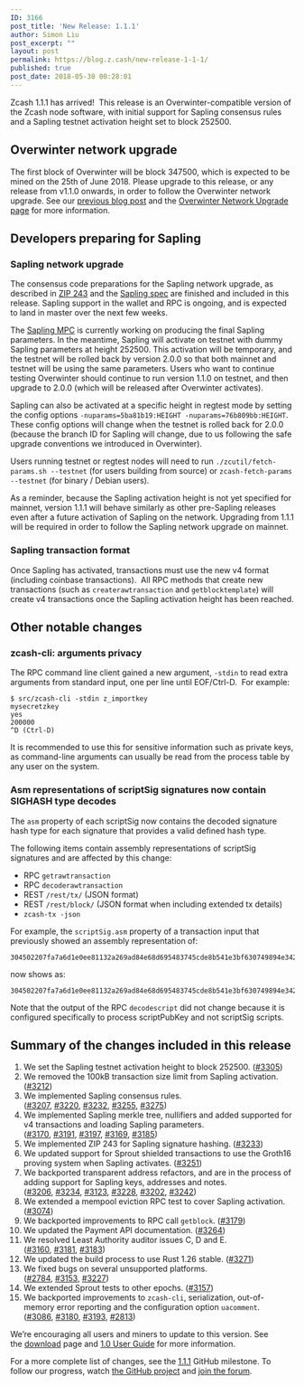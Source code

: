 ```yaml
---
ID: 3166
post_title: 'New Release: 1.1.1'
author: Simon Liu
post_excerpt: ""
layout: post
permalink: https://blog.z.cash/new-release-1-1-1/
published: true
post_date: 2018-05-30 00:28:01
---
```

Zcash 1.1.1 has arrived!  This release is an Overwinter-compatible version of the Zcash node software, with initial support for Sapling consensus rules and a Sapling testnet activation height set to block 252500.
<h2>Overwinter network upgrade</h2>
The first block of Overwinter will be block 347500, which is expected to be mined on the 25th of June 2018. Please upgrade to this release, or any release from v1.1.0 onwards, in order to follow the Overwinter network upgrade. See our <a href="https://blog.z.cash/overwinter/" rel="nofollow">previous blog post</a> and the <a href="https://z.cash/upgrade/overwinter.html" rel="nofollow">Overwinter Network Upgrade page</a> for more information.
<h2>Developers preparing for Sapling</h2>
<h3>Sapling network upgrade</h3>
The consensus code preparations for the Sapling network upgrade, as described in <a href="https://github.com/zcash/zips/blob/master/zip-0243.rst">ZIP 243</a> and the <a href="https://github.com/zcash/zips/blob/master/protocol/sapling.pdf">Sapling spec</a> are finished and included in this release. Sapling support in the wallet and RPC is ongoing, and is expected to land in master over the next few weeks.

The <a href="https://blog.z.cash/announcing-the-sapling-mpc/" rel="nofollow">Sapling MPC</a> is currently working on producing the final Sapling parameters. In the meantime, Sapling will activate on testnet with dummy Sapling parameters at height 252500. This activation will be temporary, and the testnet will be rolled back by version 2.0.0 so that both mainnet and testnet will be using the same parameters. Users who want to continue testing Overwinter should continue to run version 1.1.0 on testnet, and then upgrade to 2.0.0 (which will be released after Overwinter activates).
<p style="text-align: left;">Sapling can also be activated at a specific height in regtest mode by setting the config options <code>-nuparams=5ba81b19:HEIGHT -nuparams=76b809bb:HEIGHT</code>. These config options will change when the testnet is rolled back for 2.0.0 (because the branch ID for Sapling will change, due to us following the safe upgrade conventions we introduced in Overwinter).</p>
<p style="text-align: left;">Users running testnet or regtest nodes will need to run <code>./zcutil/fetch-params.sh --testnet</code> (for users building from source) or <code>zcash-fetch-params --testnet</code> (for binary / Debian users).</p>
<p style="text-align: left;">As a reminder, because the Sapling activation height is not yet specified for mainnet, version 1.1.1 will behave similarly as other pre-Sapling releases even after a future activation of Sapling on the network. Upgrading from 1.1.1 will be required in order to follow the Sapling network upgrade on mainnet.</p>

<h3>Sapling transaction format</h3>
Once Sapling has activated, transactions must use the new v4 format (including coinbase transactions).  All RPC methods that create new transactions (such as <code>createrawtransaction</code> and <code>getblocktemplate</code>) will create v4 transactions once the Sapling activation height has been reached.
<h2>Other notable changes</h2>
<h3>zcash-cli: arguments privacy</h3>
The RPC command line client gained a new argument, <code>-stdin</code> to read extra arguments from standard input, one per line until EOF/Ctrl-D.  For example:
<pre><code>$ src/zcash-cli -stdin z_importkey
mysecretzkey
yes
200000
^D (Ctrl-D)
</code></pre>
It is recommended to use this for sensitive information such as private keys, as command-line arguments can usually be read from the process table by any user on the system.
<h3>Asm representations of scriptSig signatures now contain SIGHASH type decodes</h3>
The <code>asm</code> property of each scriptSig now contains the decoded signature hash
type for each signature that provides a valid defined hash type.

The following items contain assembly representations of scriptSig signatures
and are affected by this change:
<ul>
 	<li>RPC <code>getrawtransaction</code></li>
 	<li>RPC <code>decoderawtransaction</code></li>
 	<li>REST <code>/rest/tx/</code> (JSON format)</li>
 	<li>REST <code>/rest/block/</code> (JSON format when including extended tx details)</li>
 	<li><code>zcash-tx -json</code></li>
</ul>
For example, the <code>scriptSig.asm</code> property of a transaction input that
previously showed an assembly representation of:
<pre><code>304502207fa7a6d1e0ee81132a269ad84e68d695483745cde8b541e3bf630749894e342a022100c1f7ab20e13e22fb95281a870f3dcf38d782e53023ee313d741ad0cfbc0c509001
</code></pre>
now shows as:
<pre><code>304502207fa7a6d1e0ee81132a269ad84e68d695483745cde8b541e3bf630749894e342a022100c1f7ab20e13e22fb95281a870f3dcf38d782e53023ee313d741ad0cfbc0c5090[ALL]
</code></pre>
Note that the output of the RPC <code>decodescript</code> did not change because it is
configured specifically to process scriptPubKey and not scriptSig scripts.
<h2>Summary of the changes included in this release</h2>
<ol>
 	<li>We set the Sapling testnet activation height to block 252500. (<a class="issue-link js-issue-link" href="https://github.com/zcash/zcash/pull/3305">#3305</a>)</li>
 	<li>We removed the 100kB transaction size limit from Sapling activation. (<a class="issue-link js-issue-link" href="https://github.com/zcash/zcash/pull/3212">#3212</a>)</li>
 	<li>We implemented Sapling consensus rules. (<a class="issue-link js-issue-link" href="https://github.com/zcash/zcash/issues/3207">#3207</a>, <a class="issue-link js-issue-link" href="https://github.com/zcash/zcash/pull/3220">#3220</a>, <a class="issue-link js-issue-link" href="https://github.com/zcash/zcash/pull/3232">#3232</a>, <a class="issue-link js-issue-link" href="https://github.com/zcash/zcash/pull/3255">#3255</a>, <a class="issue-link js-issue-link" href="https://github.com/zcash/zcash/pull/3275">#3275</a>)</li>
 	<li>We implemented Sapling merkle tree, nullifiers and added supported for v4 transactions and loading Sapling parameters. (<a class="issue-link js-issue-link" href="https://github.com/zcash/zcash/pull/3170">#3170</a>, <a class="issue-link js-issue-link" href="https://github.com/zcash/zcash/pull/3191">#3191</a>, <a class="issue-link js-issue-link" href="https://github.com/zcash/zcash/pull/3197">#3197</a>, <a class="issue-link js-issue-link" href="https://github.com/zcash/zcash/pull/3169">#3169</a>, <a class="issue-link js-issue-link" href="https://github.com/zcash/zcash/pull/3185">#3185</a>)</li>
 	<li>We implemented ZIP 243 for Sapling signature hashing. (<a class="issue-link js-issue-link" href="https://github.com/zcash/zcash/pull/3233">#3233</a>)</li>
 	<li>We updated support for Sprout shielded transactions to use the Groth16 proving system when Sapling activates. (<a class="issue-link js-issue-link" href="https://github.com/zcash/zcash/pull/3251">#3251</a>)</li>
 	<li>We backported transparent address refactors, and are in the process of adding support for Sapling keys, addresses and notes. (<a class="issue-link js-issue-link" href="https://github.com/zcash/zcash/pull/3206">#3206</a>, <a class="issue-link js-issue-link" href="https://github.com/zcash/zcash/pull/3234">#3234</a>, <a class="issue-link js-issue-link" href="https://github.com/zcash/zcash/issues/3123">#3123</a>, <a class="issue-link js-issue-link" href="https://github.com/zcash/zcash/pull/3228">#3228</a>, <a class="issue-link js-issue-link" href="https://github.com/zcash/zcash/pull/3202">#3202</a>, <a class="issue-link js-issue-link" href="https://github.com/zcash/zcash/pull/3242">#3242</a>)</li>
 	<li>We extended a mempool eviction RPC test to cover Sapling activation. (<a class="issue-link js-issue-link" href="https://github.com/zcash/zcash/pull/3074">#3074</a>)</li>
 	<li>We backported improvements to RPC call <code>getblock</code>. (<a class="issue-link js-issue-link" href="https://github.com/zcash/zcash/pull/3179">#3179</a>)</li>
 	<li>We updated the Payment API documentation. (<a class="issue-link js-issue-link" href="https://github.com/zcash/zcash/pull/3264">#3264</a>)</li>
 	<li>We resolved Least Authority auditor issues C, D and E. (<a class="issue-link js-issue-link" href="https://github.com/zcash/zcash/pull/3160">#3160</a>, <a class="issue-link js-issue-link" href="https://github.com/zcash/zcash/pull/3181">#3181</a>, <a class="issue-link js-issue-link" href="https://github.com/zcash/zcash/pull/3183">#3183</a>)</li>
 	<li>We updated the build process to use Rust 1.26 stable. (<a class="issue-link js-issue-link" href="https://github.com/zcash/zcash/pull/3271">#3271</a>)</li>
 	<li>We fixed bugs on several unsupported platforms. (<a class="issue-link js-issue-link" href="https://github.com/zcash/zcash/pull/2784">#2784</a>, <a class="issue-link js-issue-link" href="https://github.com/zcash/zcash/pull/3153">#3153</a>, <a class="issue-link js-issue-link" href="https://github.com/zcash/zcash/pull/3227">#3227</a>)</li>
 	<li>We extended Sprout tests to other epochs. (<a class="issue-link js-issue-link" href="https://github.com/zcash/zcash/pull/3157">#3157</a>)</li>
 	<li>We backported improvements to <code>zcash-cli</code>, serialization, out-of-memory error reporting and the configuration option <code>uacomment</code>. (<a class="issue-link js-issue-link" href="https://github.com/zcash/zcash/pull/3086">#3086</a>, <a class="issue-link js-issue-link" href="https://github.com/zcash/zcash/pull/3180">#3180</a>, <a class="issue-link js-issue-link" href="https://github.com/zcash/zcash/pull/3193">#3193</a>, <a class="issue-link js-issue-link" href="https://github.com/zcash/zcash/pull/2813">#2813</a>)</li>
</ol>
We’re encouraging all users and miners to update to this version. See the <a class="reference external" href="https://z.cash/download.html">download</a> page and <a class="reference external" href="https://github.com/zcash/zcash/wiki/1.0-User-Guide">1.0 User Guide</a> for more information.

For a more complete list of changes, see the <a href="https://github.com/zcash/zcash/milestone/71?closed=1">1.1.1</a> GitHub milestone. To follow our progress, watch <a class="reference external" href="https://github.com/zcash/zcash/milestones">the GitHub project</a> and <a class="reference external" href="https://forum.z.cash/">join the forum</a>.